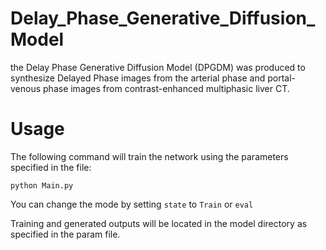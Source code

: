 # Delay_Phase_Generative_Diffusion_Model
the Delay Phase Generative Diffusion Model (DPGDM) was produced to synthesize Delayed Phase images from the arterial phase and portal-venous phase images from contrast-enhanced multiphasic liver CT. 

# Usage
The following command will train the network using the parameters specified in the file:
```
python Main.py
```
You can change the mode by setting `state` to `Train` or `eval`

Training and generated outputs will be located in the model directory as specified in the param file.
